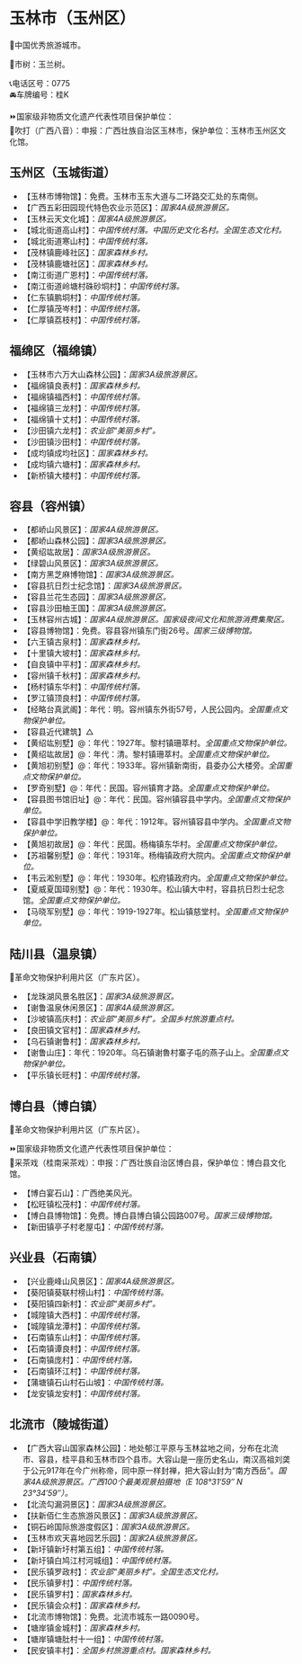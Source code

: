 # 玉林市（玉州区）  
🏅中国优秀旅游城市。  
  
🌳市树：玉兰树。  
  
📞电话区号：0775  
🚘车牌编号：桂K  
  
⏩国家级非物质文化遗产代表性项目保护单位：  
🔸吹打（广西八音）：申报：广西壮族自治区玉林市，保护单位：玉林市玉州区文化馆。  

## 玉州区（玉城街道）  
  
* 【玉林市博物馆】：免费。玉林市玉东大道与二环路交汇处的东南侧。  
* 【广西五彩田园现代特色农业示范区】：*国家4A级旅游景区。*  
* 【玉林云天文化城】：*国家4A级旅游景区。*  
* 【城北街道高山村】：*中国传统村落。中国历史文化名村。全国生态文化村。*  
* 【城北街道寒山村】：*中国传统村落。*  
* 【茂林镇鹿峰社区】：*国家森林乡村。*  
* 【茂林镇鹿塘社区】：*国家森林乡村。*  
* 【南江街道广恩村】：*中国传统村落。*  
* 【南江街道岭塘村硃砂垌村】：*中国传统村落。*  
* 【仁东镇鹏垌村】：*中国传统村落。*  
* 【仁厚镇茂岑村】：*中国传统村落。*  
* 【仁厚镇荔枝村】：*中国传统村落。*  

## 福绵区（福绵镇）  
* 【玉林市六万大山森林公园】：*国家3A级旅游景区。*  
* 【福绵镇良表村】：*国家森林乡村。*  
* 【福绵镇福西村】：*中国传统村落。*  
* 【福绵镇三龙村】：*中国传统村落。*  
* 【福绵镇十丈村】：*中国传统村落。*  
* 【沙田镇六龙村】：*农业部“美丽乡村”。*  
* 【沙田镇沙田村】：*中国传统村落。*  
* 【成均镇成均社区】：*国家森林乡村。*  
* 【成均镇六塘村】：*国家森林乡村。*  
* 【新桥镇大楼村】：*中国传统村落。*  

## 容县（容州镇）  
* 【都峤山风景区】：*国家4A级旅游景区。*  
* 【都峤山森林公园】：*国家3A级旅游景区。*  
* 【黄绍竑故居】：*国家3A级旅游景区。*  
* 【绿碧山风景区】：*国家3A级旅游景区。*  
* 【南方黑芝麻博物馆】：*国家3A级旅游景区。*  
* 【容县抗日烈士纪念馆】：*国家3A级旅游景区。*  
* 【容县兰花生态园】：*国家3A级旅游景区。*  
* 【容县沙田柚王国】：*国家3A级旅游景区。*  
* 【玉林容州古城】：*国家4A级旅游景区。国家级夜间文化和旅游消费集聚区。*  
* 【容县博物馆】：免费。容县容州镇东门街26号。*国家三级博物馆。*  
* 【六王镇古泉村】：*国家森林乡村。*  
* 【十里镇大坡村】：*国家森林乡村。*  
* 【自良镇中平村】：*国家森林乡村。*  
* 【容州镇千秋村】：*国家森林乡村。*  
* 【杨村镇东华村】：*中国传统村落。*  
* 【罗江镇顶良村】：*中国传统村落。*  
* 【经略台真武阁】：年代：明。容州镇东外街57号，人民公园内。*全国重点文物保护单位。*  
* 【容县近代建筑】△  
* 【黄绍竑别墅】@：年代：1927年。黎村镇珊萃村。*全国重点文物保护单位。*  
* 【黄绍竑故居】@：年代：清。黎村镇珊萃村。*全国重点文物保护单位。*  
* 【黄旭初别墅】@：年代：1933年。容州镇新南街，县委办公大楼旁。*全国重点文物保护单位。*  
* 【罗奇别墅】@：年代：民国。容州镇育才路。*全国重点文物保护单位。*  
* 【容县图书馆旧址】@：年代：民国。容州镇容县中学内。*全国重点文物保护单位。*  
* 【容县中学旧教学楼】@：年代：1912年。容州镇容县中学内。*全国重点文物保护单位。*  
* 【黄旭初故居】@：年代：民国。杨梅镇东华村。*全国重点文物保护单位。*  
* 【苏祖馨别墅】@：年代：1931年。杨梅镇政府大院内。*全国重点文物保护单位。*  
* 【韦云淞别墅】@：年代：1930年。松府镇政府内。*全国重点文物保护单位。*  
* 【夏威夏国璋别墅】@：年代：1930年。松山镇大中村，容县抗日烈士纪念馆。*全国重点文物保护单位。*  
* 【马晓军别墅】@：年代：1919-1927年。松山镇慈堂村。*全国重点文物保护单位。*  

## 陆川县（温泉镇）  
🚩革命文物保护利用片区（广东片区）。  
* 【龙珠湖风景名胜区】：*国家3A级旅游景区。*  
* 【谢鲁温泉休闲景区】：*国家4A级旅游景区。*  
* 【沙坡镇高庆村】：*农业部“美丽乡村”。全国乡村旅游重点村。*  
* 【良田镇文官村】：*国家森林乡村。*  
* 【乌石镇谢鲁村】：*国家森林乡村。*  
* 【谢鲁山庄】：年代：1920年。乌石镇谢魯村寨子屯的燕子山上。*全国重点文物保护单位。*  
* 【平乐镇长旺村】：*中国传统村落。*  

## 博白县（博白镇）  
🚩革命文物保护利用片区（广东片区）。  
  
⏩国家级非物质文化遗产代表性项目保护单位：  
🔸采茶戏（桂南采茶戏）：申报：广西壮族自治区博白县，保护单位：博白县文化馆。  
  
* 【博白宴石山】：广西绝美风光。  
* 【松旺镇松茂村】：*中国传统村落。*  
* 【博白县博物馆】：免费。博白县博白镇公园路007号。*国家三级博物馆。*  
* 【新田镇亭子村老屋屯】：*中国传统村落。*  

## 兴业县（石南镇）  
* 【兴业鹿峰山风景区】：*国家4A级旅游景区。*  
* 【葵阳镇葵联村榜山村】：*中国传统村落。*  
* 【葵阳镇四新村】：*农业部“美丽乡村”。*  
* 【城隍镇大西村】：*中国传统村落。*  
* 【城隍镇龙潭村】：*中国传统村落。*  
* 【石南镇东山村】：*中国传统村落。*  
* 【石南镇谭良村】：*中国传统村落。*  
* 【石南镇庞村】：*中国传统村落。*  
* 【石南镇环江村】：*中国传统村落。*  
* 【蒲塘镇石山村石山坡】：*中国传统村落。*  
* 【龙安镇龙安村】：*中国传统村落。*  

## 北流市（陵城街道）  
* 【广西大容山国家森林公园】：地处郁江平原与玉林盆地之间，分布在北流市、容县，桂平县和玉林市四个县市。大容山是一座历史名山，南汉高祖刘䶮于公元917年在今广州称帝，同中原一样封禅，把大容山封为“南方西岳”。*国家4A级旅游景区。广西100个最美观景拍摄地（E 108°31′59″ N 23°34′59″）。*  
* 【北流勾漏洞景区】：*国家3A级旅游景区。*  
* 【扶新佰仁生态旅游风景区】：*国家3A级旅游景区。*  
* 【铜石岭国际旅游度假区】：*国家3A级旅游景区。*  
* 【玉林市欢天喜地园艺乐园】：*国家2A级旅游景区。*  
* 【新圩镇新圩村第五组】：*中国传统村落。*  
* 【新圩镇白鸠江村河城组】：*中国传统村落。*  
* 【民乐镇罗政村】：*农业部“美丽乡村”。全国生态文化村。*  
* 【民乐镇萝村】：*中国传统村落。*  
* 【民乐镇罗村】：*国家森林乡村。*  
* 【民乐镇会众村】：*国家森林乡村。*  
* 【北流市博物馆】：免费。北流市城东一路0090号。  
* 【塘岸镇金城村】：*国家森林乡村。*  
* 【塘岸镇塘肚村十一组】：*中国传统村落。*  
* 【民安镇丰村】：*全国乡村旅游重点村。国家森林乡村。*  